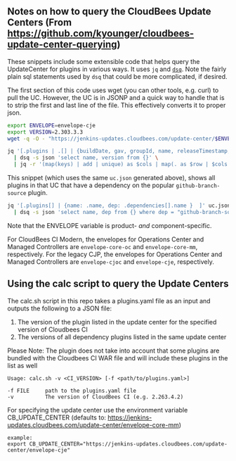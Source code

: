 ## Notes on how to query the CloudBees Update Centers (From https://github.com/kyounger/cloudbees-update-center-querying)

These snippets include some extensible code that helps query the UpdateCenter for plugins in various ways. It uses `jq` and [`dsq`](https://github.com/multiprocessio/dsq). Note the fairly plain sql statements used by `dsq` that could be more complicated, if desired.

The first section of this code uses wget (you can other tools, e.g. curl) to pull the UC. However, the UC is in JSONP and a quick way to handle that is to strip the first and last line of the file. This effectively converts it to proper json.

``` sh
export ENVELOPE=envelope-cje
export VERSION=2.303.3.3
wget -q -O - "https://jenkins-updates.cloudbees.com/update-center/$ENVELOPE/update-center.json?version=$VERSION" | sed '1d' | sed '$d' > uc.json

jq '[.plugins | .[] | {buildDate, gav, groupId, name, releaseTimestamp, requiredCore, sha1, title, url, version}]' uc.json \
  | dsq -s json 'select name, version from {}' \
  | jq -r '(map(keys) | add | unique) as $cols | map(. as $row | $cols | map($row[.])) as $rows | $cols, $rows[] | @csv'
```

This snippet (which uses the same `uc.json` generated above), shows all plugins in that UC that have a dependency on the popular `github-branch-source` plugin.

``` sh
jq '[.plugins[] | {name: .name, dep: .dependencies[].name }  ]' uc.json \
  | dsq -s json 'select name, dep from {} where dep = "github-branch-source"'
```

Note that the ENVELOPE variable is product- _and_ component-specific.

For CloudBees CI Modern, the envelopes for Operations Center and Managed Controllers are `envelope-core-oc` and `envelope-core-mm`, respectively.
For the legacy CJP, the envelopes for Operations Center and Managed Controllers are `envelope-cjoc` and `envelope-cje`, respectively.

## Using the calc script to query the Update Centers

The calc.sh script in this repo takes a plugins.yaml file as an input and outputs the following to a JSON file:

1. The version of the plugin listed in the update center for the specified version of Cloudbees CI
2. The versions of all dependency plugins listed in the same update center

Please Note: The plugin does not take into account that some plugins are bundled with the Cloudbees CI WAR file and will include these plugins in the list as well

    Usage: calc.sh -v <CI_VERSION> [-f <path/to/plugins.yaml>]

    -f FILE     path to the plugins.yaml file
    -v          The version of CloudBees CI (e.g. 2.263.4.2)

For specifying the update center use the environment variable CB_UPDATE_CENTER (defaults to: https://jenkins-updates.cloudbees.com/update-center/envelope-core-mm)

    example:
    export CB_UPDATE_CENTER="https://jenkins-updates.cloudbees.com/update-center/envelope-cje"
